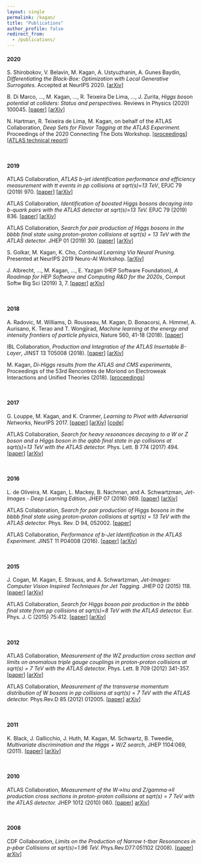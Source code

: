 ```yaml
---
layout: single
permalink: /kagan/
title: "Publications"
author_profile: false
redirect_from: 
  - /publications/
---
```





#### 2020

S. Shirobokov, V. Belavin, M. Kagan, A. Ustyuzhanin, A. Gunes Baydin, *Differentiating the Black-Box: Optimization with Local Generative Surrogates.* Accepted at NeurIPS 2020. [[arXiv](https://arxiv.org/abs/2002.04632)]


B. Di Marco, ..., M. Kagan, ..., R. Teixeira De Lima, ..., J. Zurita, *Higgs boson potential at colliders: Status and perspectives.*  Reviews in Physics (2020) 100045. [[paper](https://www.sciencedirect.com/science/article/pii/S2405428320300083?via%3Dihub)] [[arXiv](https://arxiv.org/abs/1910.00012)]


N. Hartman, R. Teixeira de Lima, M. Kagan, on behalf of the ATLAS Collaboration, *Deep Sets for Flavor Tagging at the ATLAS Experiment.* Proceedings of the 2020 Connecting The Dots Workshop. [[proceedings](https://zenodo.org/record/4088760#.X50b9HhKhE4)] [[ATLAS technical report](https://cds.cern.ch/record/2718948?ln=en)]

<br />

#### 2019

ATLAS Collaboration, *ATLAS b-jet identification performance and efficiency measurement with tt events in pp collisions at sqrt(s)=13 TeV*, EPJC 79 (2019) 970. [[paper](https://link.springer.com/article/10.1140%2Fepjc%2Fs10052-019-7450-8)] [[arXiv](https://arxiv.org/abs/1907.05120)]


ATLAS Collaboration, *Identification of boosted Higgs bosons decaying into b-quark pairs with the ATLAS detector at sqrt(s)=13 TeV.* EPJC 79 (2019) 836.  [[paper](https://link.springer.com/article/10.1140%2Fepjc%2Fs10052-019-7335-x)] [[arXiv](https://arxiv.org/abs/1906.11005)]


ATLAS Collaboration, *Search for pair production of Higgs bosons in the bbbb final state using proton-proton collisions at sqrt(s) = 13 TeV with the ATLAS detector.* JHEP 01 (2019) 30. [[paper](https://link.springer.com/article/10.1007%2FJHEP01%282019%29030)] [[arXiv](https://arxiv.org/abs/1804.06174)]


S. Golkar, M. Kagan, K. Cho, *Continual Learning Via Neural Pruning.* Presented at NeurIPS 2019 Neuro-AI Workshop. [[arXiv](https://arxiv.org/abs/1903.04476)]


J. Albrecht, ..., M. Kagan, ..., E. Yazgan (HEP Software Foundation), *A Roadmap for HEP Software and Computing R&D for the 2020s*, Comput Softw Big Sci (2019) 3, 7. [[paper](https://link.springer.com/article/10.1007%2Fs41781-018-0018-8)] [arXiv](https://arxiv.org/abs/1712.06982)]


<br />

#### 2018

A. Radovic, M. Williams, D. Rousseau, M. Kagan, D. Bonacorsi, A. Himmel, A. Aurisano, K. Terao and T. Wongjirad, *Machine learning at the energy and intensity frontiers of particle physics*, Nature 560, 41-18 (2018). [[paper](https://www.nature.com/articles/s41586-018-0361-2)]

IBL Collaboration, *Production and Integration of the ATLAS Insertable B-Layer*, JINST 13 T05008 (2018). [[paper](https://iopscience.iop.org/article/10.1088/1748-0221/13/05/T05008)] [[arXiv](https://arxiv.org/abs/1803.00844)]


M. Kagan, *Di-Higgs results from the ATLAS and CMS experiments*, Proceedings of the 53rd Rencontres de Moriond on Electroweak Interactions and Unified Theories (2018). [[proceedings](https://cds.cern.ch/record/2301198?ln=en)]

<br />

#### 2017

G. Louppe, M. Kagan, and K. Cranmer, *Learning to Pivot with Adversarial Networks*, NeurIPS 2017. [[paper](https://papers.nips.cc/paper/6699-learning-to-pivot-with-adversarial-networks)] [[arXiv](https://arxiv.org/abs/1611.01046)] [[code](https://github.com/glouppe/paper-learning-to-pivot)]


ATLAS Collaboration, *Search for heavy resonances decaying to a W or Z boson and a Higgs boson in the qqbb final state in pp collisions at sqrt(s)=13 TeV with the ATLAS detector.* Phys. Lett. B 774 (2017) 494. [[paper](https://www.sciencedirect.com/science/article/pii/S0370269317307785?via%3Dihub)] [[arXiv](https://arxiv.org/abs/1707.06958)]

<br />

#### 2016

L. de Oliveira, M. Kagan, L. Mackey, B. Nachman, and A. Schwartzman, *Jet-Images - Deep Learning Edition*, JHEP 07 (2016) 069. [[paper](https://link.springer.com/article/10.1007%2FJHEP07%282016%29069)] [[arXiv](https://arxiv.org/abs/1511.05190)]


ATLAS Collaboration, *Search for pair production of Higgs bosons in the bbbb final state using proton-proton collisions at sqrt(s) = 13 TeV with the ATLAS detector.*  Phys. Rev. D 94, 052002. [[paper](https://journals.aps.org/prd/abstract/10.1103/PhysRevD.94.052002)]


ATLAS Collaboration, *Performance of b-Jet Identification in the ATLAS Experiment.* JINST 11 P04008 (2016). [[paper](https://iopscience.iop.org/article/10.1088/1748-0221/11/04/P04008)] [[arXiv](https://arxiv.org/abs/1512.01094)]

<br />

#### 2015

J. Cogan, M. Kagan, E. Strauss, and A. Schwartzman, *Jet-Images: Computer Vision Inspired Techniques for Jet Tagging.* JHEP 02 (2015) 118. [[paper](https://link.springer.com/article/10.1007%2FJHEP02%282015%29118)] [[arXiv](https://arxiv.org/abs/1407.5675)]


ATLAS Collaboration, *Search for Higgs boson pair production in the bbbb final state from pp collisions at sqrt(s)=8 TeV with the ATLAS detector.* Eur. Phys. J. C (2015) 75:412. [[paper](https://link.springer.com/article/10.1140%2Fepjc%2Fs10052-015-3628-x)] [[arXiv](https://arxiv.org/abs/1506.00285)]

<br />

#### 2012

ATLAS Collaboration, *Measurement of the WZ production cross section and limits on anomalous triple gauge couplings in proton-proton collisions at sqrt(s) = 7 TeV with the ATLAS detector.* Phys. Lett. B 709 (2012) 341-357. [[paper](https://www.sciencedirect.com/science/article/pii/S0370269312001943?via%3Dihub)] [[arXiv](https://arxiv.org/abs/1111.5570)]


ATLAS Collaboration, *Measurement of the transverse momentum distribution of W bosons in pp collisions at sqrt(s) = 7 TeV with the ATLAS detector.* Phys.Rev.D 85 (2012) 012005. [[paper](https://journals.aps.org/prd/abstract/10.1103/PhysRevD.85.012005)] [arXiv](https://arxiv.org/abs/1108.6308)]

<br />

#### 2011

K. Black, J. Gallicchio, J. Huth, M. Kagan, M. Schwartz, B. Tweedie, *Multivariate discrimination and the Higgs + W/Z search*, JHEP 1104:069, (2011). [[paper](https://link.springer.com/article/10.1007%2FJHEP04%282011%29069)] [[arXiv](https://arxiv.org/abs/1010.3698)]

<br />

#### 2010

ATLAS Collaboration, *Measurement of the W->lnu and Z/gamma->ll production cross sections in proton-proton collisions at sqrt(s) = 7 TeV with the ATLAS detector.* JHEP 1012 (2010) 060. [[paper](https://link.springer.com/article/10.1007%2FJHEP12%282010%29060)] [arXiv](https://arxiv.org/abs/1010.2130)]

<br />

#### 2008

CDF Collaboration, *Limits on the Production of Narrow t-tbar Resonances in p-pbar Collisions at sqrt(s)=1.96 TeV.* Phys.Rev.D77:051102 (2008). [[paper](https://journals.aps.org/prd/abstract/10.1103/PhysRevD.77.051102)] [arXiv](https://arxiv.org/abs/0710.5335)]

